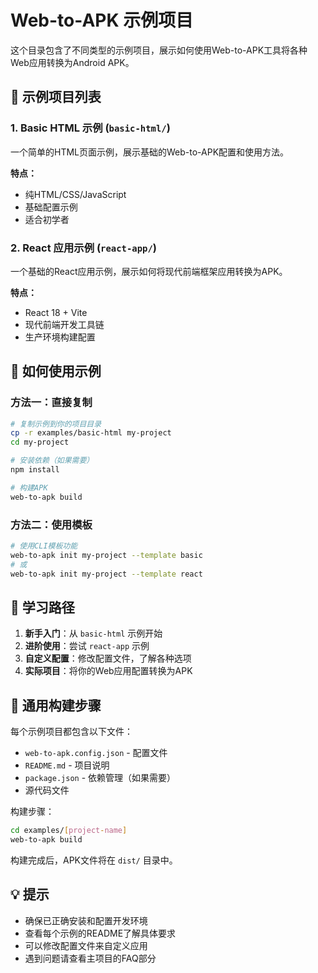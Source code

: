 # Web-to-APK 示例项目

这个目录包含了不同类型的示例项目，展示如何使用Web-to-APK工具将各种Web应用转换为Android APK。

## 📁 示例项目列表

### 1. Basic HTML 示例 (`basic-html/`)
一个简单的HTML页面示例，展示基础的Web-to-APK配置和使用方法。

**特点：**
- 纯HTML/CSS/JavaScript
- 基础配置示例
- 适合初学者

### 2. React 应用示例 (`react-app/`)
一个基础的React应用示例，展示如何将现代前端框架应用转换为APK。

**特点：**
- React 18 + Vite
- 现代前端开发工具链
- 生产环境构建配置

## 🚀 如何使用示例

### 方法一：直接复制
```bash
# 复制示例到你的项目目录
cp -r examples/basic-html my-project
cd my-project

# 安装依赖（如果需要）
npm install

# 构建APK
web-to-apk build
```

### 方法二：使用模板
```bash
# 使用CLI模板功能
web-to-apk init my-project --template basic
# 或
web-to-apk init my-project --template react
```

## 📖 学习路径

1. **新手入门**：从 `basic-html` 示例开始
2. **进阶使用**：尝试 `react-app` 示例
3. **自定义配置**：修改配置文件，了解各种选项
4. **实际项目**：将你的Web应用配置转换为APK

## 🔧 通用构建步骤

每个示例项目都包含以下文件：
- `web-to-apk.config.json` - 配置文件
- `README.md` - 项目说明
- `package.json` - 依赖管理（如果需要）
- 源代码文件

构建步骤：
```bash
cd examples/[project-name]
web-to-apk build
```

构建完成后，APK文件将在 `dist/` 目录中。

## 💡 提示

- 确保已正确安装和配置开发环境
- 查看每个示例的README了解具体要求
- 可以修改配置文件来自定义应用
- 遇到问题请查看主项目的FAQ部分